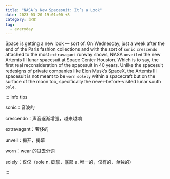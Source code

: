 ```yaml
---
title: "NASA’s New Spacesuit: It’s a Look"
date: 2023-03-20 19:01:00 +8
category: 英文
tag:
  - everyday
---
```


Space is getting a new look — sort of. On Wednesday, just a week after the end of the Paris fashion collections and with the sort of `sonic` `crescendo` attached to the most `extravagant` runway shows, NASA `unveiled` the new Artemis III lunar spacesuit at Space Center Houston. Which is to say, the first real reconsideration of the spacesuit in 40 years. Unlike the spacesuit redesigns of private companies like Elon Musk’s SpaceX, the Artemis III spacesuit is not meant to be `worn` `solely` within a spacecraft but on the surface of the moon too, specifically the never-before-visited lunar south `pole`.

::: info tips

sonic：音波的

crescendo：声音逐渐增强，越来越响

extravagant：奢侈的

unveil：揭开，揭幕

worn：wear 的过去分词

solely：仅仅（sole n. 脚掌，底部 a. 唯一的，仅有的，单独的）

:::
